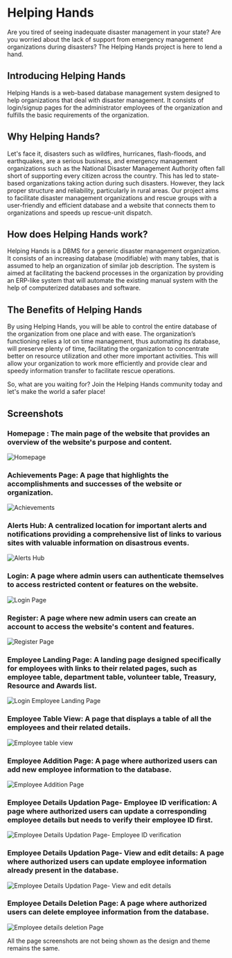 # Helping Hands

Are you tired of seeing inadequate disaster management in your state? Are you worried about the lack of support from emergency management organizations during disasters? The Helping Hands project is here to lend a hand.

## Introducing Helping Hands
Helping Hands is a web-based database management system designed to help organizations that deal with disaster management. It consists of login/signup pages for the administrator employees of the organization and fulfills the basic requirements of the organization.

## Why Helping Hands?
Let's face it, disasters such as wildfires, hurricanes, flash-floods, and earthquakes, are a serious business, and emergency management organizations such as the National Disaster Management Authority often fall short of supporting every citizen across the country. This has led to state-based organizations taking action during such disasters. However, they lack proper structure and reliability, particularly in rural areas. Our project aims to facilitate disaster management organizations and rescue groups with a user-friendly and efficient database and a website that connects them to organizations and speeds up rescue-unit dispatch. 

## How does Helping Hands work?
Helping Hands is a DBMS for a generic disaster management organization. It consists of an increasing database (modifiable) with many tables, that is assumed to help an organization of similar job description. The system is aimed at facilitating the backend processes in the organization by providing an ERP-like system that will automate the existing manual system with the help of computerized databases and software.

## The Benefits of Helping Hands
By using Helping Hands, you will be able to control the entire database of the organization from one place and with ease. The organization’s functioning relies a lot on time management, thus automating its database, will preserve plenty of time, facilitating the organization to concentrate better on resource utilization and other more important activities. This will allow your organization to work more efficiently and provide clear and speedy information transfer to facilitate rescue operations.

So, what are you waiting for? Join the Helping Hands community today and let's make the world a safer place!


## Screenshots

### Homepage : The main page of the website that provides an overview of the website's purpose and content.
![Homepage](https://github.com/SohhamSeal/Helping-Hands/blob/main/Preview/homepage.png)

### Achievements Page: A page that highlights the accomplishments and successes of the website or organization.
![Achievements](https://github.com/SohhamSeal/Helping-Hands/blob/main/Preview/Achievements.png)

### Alerts Hub: A centralized location for important alerts and notifications providing a comprehensive list of links to various sites with valuable information on disastrous events.
![Alerts Hub](https://github.com/SohhamSeal/Helping-Hands/blob/main/Preview/Alerts%20Hub.png)

### Login: A page where admin users can authenticate themselves to access restricted content or features on the website.
![Login Page](https://github.com/SohhamSeal/Helping-Hands/blob/main/Preview/Login.png)

### Register: A page where new admin users can create an account to access the website's content and features.
![Register Page](https://github.com/SohhamSeal/Helping-Hands/blob/main/Preview/Register.png)

### Employee Landing Page: A landing page designed specifically for employees with links to their related pages, such as employee table, department table, volunteer table, Treasury, Resource and Awards list.
![Login Employee Landing Page](https://github.com/SohhamSeal/Helping-Hands/blob/main/Preview/Login%20Dashboard.png)

### Employee Table View: A page that displays a table of all the employees and their related details.
![Employee table view](https://github.com/SohhamSeal/Helping-Hands/blob/main/Preview/Employee%20View.png)

### Employee Addition Page: A page where authorized users can add new employee information to the database.
![Employee Addition Page](https://github.com/SohhamSeal/Helping-Hands/blob/main/Preview/Employee%20Addition.png)

### Employee Details Updation Page- Employee ID verification: A page where authorized users can update a corresponding employee details but needs to verify their employee ID first.
![Employee Details Updation Page- Employee ID verification](https://github.com/SohhamSeal/Helping-Hands/blob/main/Preview/Employee%20Updation%201.png)

### Employee Details Updation Page- View and edit details: A page where authorized users can update employee information already present in the database.
![Employee Details Updation Page- View and edit details](https://github.com/SohhamSeal/Helping-Hands/blob/main/Preview/Employee%20Updation%202.png)

### Employee Details Deletion Page: A page where authorized users can delete employee information from the database.
![Employee details deletion Page](https://github.com/SohhamSeal/Helping-Hands/blob/main/Preview/Employee%20Deletion.png)

All the page screenshots are not being shown as the design and theme remains the same. 
